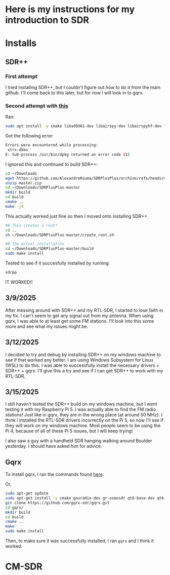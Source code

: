 # Here is my instructions for my introduction to SDR
# Installs
## SDR++
### First attempt
I tried installing SDR++, but I couldn't figure out how to do it from the main github. I'll come back to this later, but for now I will look in to gqrx.
###  Second attempt with [this](https://www.aaronrombaut.com/build-sdr-on-raspberry-pi-5/)

Ran:
```sh
sudo apt install -y cmake libad9361-dev libairspy-dev libairspyhf-dev libfftw3-dev libglfw3-dev libhackrf-dev libiio-dev librtaudio-dev libvolk2-dev libzstd-dev
```

Got the following error:
```bash
Errors were encountered while processing:
 xtrx-dkms
E: Sub-process /usr/bin/dpkg returned an error code (1)
```

I ignored this and continued to build SDR++:
```bash
cd ~/Downloads
wget https://github.com/AlexandreRouma/SDRPlusPlus/archive/refs/heads/master.zip
unzip master.zip
cd ~/Downloads/SDRPlusPlus-master
mkdir build
cd build
cmake ..
make -j4
```

This actually worked just fine so then I moved onto installing SDR++
```bash
## This creates a root?
cd ..
sh ~/Downloads/SDRPlusPlus-master/create_root.sh

## The actual installation
cd ~/Downloads/SDRPlusPlus-master/build
sudo make install
```

Tested to see if it succesfully installed by running:
```bash
sdrpp
```
IT WORKED!!

3/9/2025
---
After messing around with SDR++ and my RTL-SDR, I started to lose faith in my fix. I can't seem to get any signal out from my antenna. When using gqrx, I was able to at least get some FM stations. I'll look into this some more and see what my issues might be.

3/12/2025
---
I decided to try and debug by installing SDR++ on my windows machine to see if that worked any better. I am using Windows Subsystem for Linux (WSL) to do this. I was able to successfully install the necessary drivers + SDR++ + gqrx. I'll give this a try and see if I can get SDR++ to work with my RTL-SDR.

3/15/2025
---
I still haven't tested the SDR++ build on my windows machine, but I went testing it with my Raspberry Pi 5. I was actually able to find the FM radio stations! Just like in gqrx, they are in the wrong place (at around 50 MHz). I think I installed the RTL-SDR drivers incorrectly on the Pi 5, so now I'll see if they will work on my windows machine. Most people seem to be using the Pi 4, because of all of these Pi 5 issues, but I will keep trying!

I also saw a guy with a handheld SDR hanging walking around Boulder yesterday. I should have asked him for advice.

## Gqrx
To install gqrx, I ran the commands found [here](https://www.gqrx.dk/download/gqrx-sdr-for-the-raspberry-pi). 

Or,
```bash
sudo apt-get update 
sudo apt-get install -y cmake gnuradio-dev gr-osmosdr qt6-base-dev qt6-svg-dev qt6-wayland libasound2-dev libjack-jackd2-dev portaudio19-dev libpulse-dev
git clone https://github.com/gqrx-sdr/gqrx.git
cd gqrx/
mkdir build 
cd build
cmake ..
make
sudo make install
```

Then, to make sure it was successfully installed, I ran `gqrx` and I think it worked.

# CM-SDR
